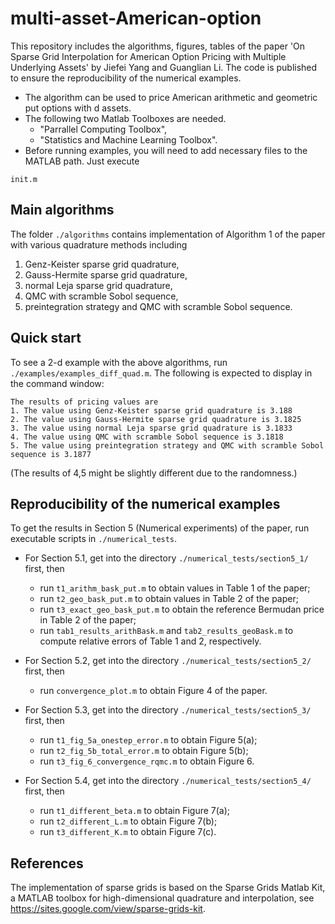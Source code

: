 # multi-asset-American-option

This repository includes the algorithms, figures, tables of the paper 'On Sparse Grid Interpolation for American Option Pricing with Multiple Underlying Assets' by Jiefei Yang and Guanglian Li. 
The code is published to ensure the reproducibility of the numerical examples. 

 - The algorithm can be used to price American arithmetic and geometric put options with d assets.
 - The following two Matlab Toolboxes are needed. 
    * "Parrallel Computing Toolbox",
    * "Statistics and Machine Learning Toolbox". 
 - Before running examples, you will need to add necessary files to the MATLAB path. Just execute
```
init.m
```
## Main algorithms 

The folder `./algorithms` contains implementation of Algorithm 1 of the paper with various quadrature methods including 

1.  Genz-Keister sparse grid quadrature,
2.  Gauss-Hermite sparse grid quadrature,
3.  normal Leja sparse grid quadrature,
4.  QMC with scramble Sobol sequence,
5.  preintegration strategy and QMC with scramble Sobol sequence.

## Quick start

To see a 2-d example with the above algorithms, run `./examples/examples_diff_quad.m`. The following is expected to display in the command window:
```
The results of pricing values are 
1. The value using Genz-Keister sparse grid quadrature is 3.188
2. The value using Gauss-Hermite sparse grid quadrature is 3.1825
3. The value using normal Leja sparse grid quadrature is 3.1833
4. The value using QMC with scramble Sobol sequence is 3.1818
5. The value using preintegration strategy and QMC with scramble Sobol sequence is 3.1877
```
(The results of 4,5 might be slightly different due to the randomness.)

## Reproducibility of the numerical examples

To get the results in Section 5 (Numerical experiments) of the paper, run executable scripts in `./numerical_tests`.

- For Section 5.1, get into the directory `./numerical_tests/section5_1/` first, then 
    * run `t1_arithm_bask_put.m` to obtain values in Table 1 of the paper;
    * run `t2_geo_bask_put.m` to obtain values in Table 2 of the paper;
    * run `t3_exact_geo_bask_put.m` to obtain the reference Bermudan price in Table 2 of the paper;
    * run `tab1_results_arithBask.m` and `tab2_results_geoBask.m` to compute relative errors of Table 1 and 2, respectively.

- For Section 5.2, get into the directory `./numerical_tests/section5_2/` first, then 
    * run `convergence_plot.m` to obtain Figure 4 of the paper.

- For Section 5.3, get into the directory `./numerical_tests/section5_3/` first, then 
    * run `t1_fig_5a_onestep_error.m` to obtain Figure 5(a);
    * run `t2_fig_5b_total_error.m` to obtain Figure 5(b);
    * run `t3_fig_6_convergence_rqmc.m` to obtain Figure 6. 

- For Section 5.4, get into the directory `./numerical_tests/section5_4/` first, then 
    * run `t1_different_beta.m` to obtain Figure 7(a);
    * run `t2_different_L.m` to obtain Figure 7(b);
    * run `t3_different_K.m` to obtain Figure 7(c).


## References
The implementation of sparse grids is based on the Sparse Grids Matlab Kit, 
a MATLAB toolbox for high-dimensional quadrature and interpolation, see https://sites.google.com/view/sparse-grids-kit.
